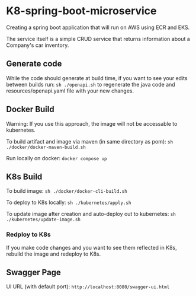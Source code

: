 # K8-spring-boot-microservice
Creating a spring boot application that will run on AWS using ECR and EKS.

The service itself is a simple CRUD service that returns information about a Company's car inventory.

## Generate code
While the code should generate at build time, if you want to see your edits between builds run: ``sh ./openapi.sh`` to regenerate the java code and resources/openapi.yaml file with your new changes.

## Docker Build
Warning: If you use this approach, the image will not be accessable to kubernetes.

To build artifact and image via maven (in same directory as pom): ``sh ./docker/docker-maven-build.sh``

Run locally on docker: ``docker compose up``

## K8s Build
To build image: ``sh ./docker/docker-cli-build.sh``

To deploy to K8s locally: ``sh ./kubernetes/apply.sh``

To update image after creation and auto-deploy out to kubernetes: ``sh ./kubernetes/update-image.sh``
### Redploy to K8s
If you make code changes and you want to see them reflected in K8s, rebuild the image and redeploy to K8s.

## Swagger Page
UI URL (with default port): ``http://localhost:8080/swagger-ui.html``

